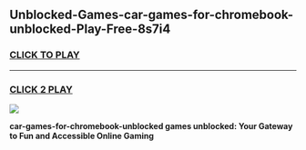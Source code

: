 
## Unblocked-Games-car-games-for-chromebook-unblocked-Play-Free-8s7i4
<h3>
<a href="https://premium76.site?title=car-games-for-chromebook-unblocked&ref=09A">CLICK TO PLAY</a></h3>
<hr>

<h3>
<a href="https://premium76.site?title=car-games-for-chromebook-unblocked&ref=09A">CLICK 2 PLAY</a>
  
</h3>

<a href="https://premium76.site?title=car-games-for-chromebook-unblocked&ref=09A"><img src="https://clearcache.store/games.png"></a>


**car-games-for-chromebook-unblocked games unblocked: Your Gateway to Fun and Accessible Online Gaming**
